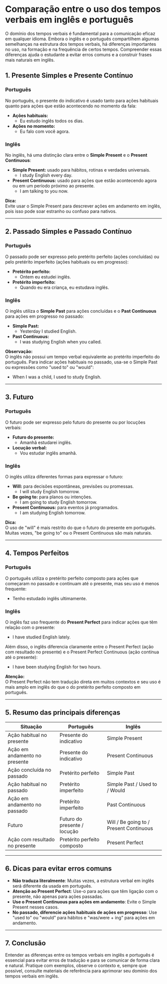
# Comparação entre o uso dos tempos verbais em inglês e português

O domínio dos tempos verbais é fundamental para a comunicação eficaz em qualquer idioma. Embora o inglês e o português compartilhem algumas semelhanças na estrutura dos tempos verbais, há diferenças importantes no uso, na formação e na frequência de certos tempos. Compreender essas diferenças ajuda o estudante a evitar erros comuns e a construir frases mais naturais em inglês.

## 1. **Presente Simples e Presente Contínuo**

### **Português**
No português, o presente do indicativo é usado tanto para ações habituais quanto para ações que estão acontecendo no momento da fala:

- **Ações habituais:**  
  - Eu estudo inglês todos os dias.
- **Ações no momento:**  
  - Eu falo com você agora.

### **Inglês**
No inglês, há uma distinção clara entre o **Simple Present** e o **Present Continuous**:

- **Simple Present:** usado para hábitos, rotinas e verdades universais.  
  - I study English every day.
- **Present Continuous:** usado para ações que estão acontecendo agora ou em um período próximo ao presente.  
  - I am talking to you now.

**Dica:**  
Evite usar o Simple Present para descrever ações em andamento em inglês, pois isso pode soar estranho ou confuso para nativos.

---

## 2. **Passado Simples e Passado Contínuo**

### **Português**
O passado pode ser expresso pelo pretérito perfeito (ações concluídas) ou pelo pretérito imperfeito (ações habituais ou em progresso):

- **Pretérito perfeito:**  
  - Ontem eu estudei inglês.
- **Pretérito imperfeito:**  
  - Quando eu era criança, eu estudava inglês.

### **Inglês**
O inglês utiliza o **Simple Past** para ações concluídas e o **Past Continuous** para ações em progresso no passado:

- **Simple Past:**  
  - Yesterday I studied English.
- **Past Continuous:**  
  - I was studying English when you called.

**Observação:**  
O inglês não possui um tempo verbal equivalente ao pretérito imperfeito do português. Para indicar ações habituais no passado, usa-se o Simple Past ou expressões como "used to" ou "would":

- When I was a child, I used to study English.

---

## 3. **Futuro**

### **Português**
O futuro pode ser expresso pelo futuro do presente ou por locuções verbais:

- **Futuro do presente:**  
  - Amanhã estudarei inglês.
- **Locução verbal:**  
  - Vou estudar inglês amanhã.

### **Inglês**
O inglês utiliza diferentes formas para expressar o futuro:

- **Will:** para decisões espontâneas, previsões ou promessas.  
  - I will study English tomorrow.
- **Be going to:** para planos ou intenções.  
  - I am going to study English tomorrow.
- **Present Continuous:** para eventos já programados.  
  - I am studying English tomorrow.

**Dica:**  
O uso de "will" é mais restrito do que o futuro do presente em português. Muitas vezes, "be going to" ou o Present Continuous são mais naturais.

---

## 4. **Tempos Perfeitos**

### **Português**
O português utiliza o pretérito perfeito composto para ações que começaram no passado e continuam até o presente, mas seu uso é menos frequente:

- Tenho estudado inglês ultimamente.

### **Inglês**
O inglês faz uso frequente do **Present Perfect** para indicar ações que têm relação com o presente:

- I have studied English lately.

Além disso, o inglês diferencia claramente entre o Present Perfect (ação com resultado no presente) e o Present Perfect Continuous (ação contínua até o presente):

- I have been studying English for two hours.

**Atenção:**  
O Present Perfect não tem tradução direta em muitos contextos e seu uso é mais amplo em inglês do que o do pretérito perfeito composto em português.

---

## 5. **Resumo das principais diferenças**

| Situação                        | Português                        | Inglês                                 |
|---------------------------------|----------------------------------|----------------------------------------|
| Ação habitual no presente       | Presente do indicativo           | Simple Present                         |
| Ação em andamento no presente   | Presente do indicativo           | Present Continuous                     |
| Ação concluída no passado       | Pretérito perfeito               | Simple Past                            |
| Ação habitual no passado        | Pretérito imperfeito             | Simple Past / Used to / Would          |
| Ação em andamento no passado    | Pretérito imperfeito             | Past Continuous                        |
| Futuro                          | Futuro do presente / locução     | Will / Be going to / Present Continuous|
| Ação com resultado no presente  | Pretérito perfeito composto      | Present Perfect                        |

---

## 6. **Dicas para evitar erros comuns**

- **Não traduza literalmente**: Muitas vezes, a estrutura verbal em inglês será diferente da usada em português.
- **Atenção ao Present Perfect**: Use-o para ações que têm ligação com o presente, não apenas para ações passadas.
- **Use o Present Continuous para ações em andamento**: Evite o Simple Present nesses casos.
- **No passado, diferencie ações habituais de ações em progresso**: Use "used to" ou "would" para hábitos e "was/were + ing" para ações em andamento.

---

## 7. **Conclusão**

Entender as diferenças entre os tempos verbais em inglês e português é essencial para evitar erros de tradução e para se comunicar de forma clara e natural. Pratique com exemplos, observe o contexto e, sempre que possível, consulte materiais de referência para aprimorar seu domínio dos tempos verbais em inglês.
```

